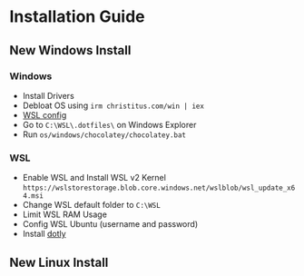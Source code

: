 # Installation Guide
## New Windows Install
### Windows
* Install Drivers
* Debloat OS using ```irm christitus.com/win | iex```
* [WSL config](#wsl)
* Go to ```C:\WSL\.dotfiles\``` on Windows Explorer
* Run ```os/windows/chocolatey/chocolatey.bat```
### WSL
* Enable WSL and Install WSL v2 Kernel ```https://wslstorestorage.blob.core.windows.net/wslblob/wsl_update_x64.msi```
* Change WSL default folder to ````C:\WSL````
* Limit WSL RAM Usage
* Config WSL Ubuntu (username and password)
* Install [dotly](https://dotly.sh)

## New Linux Install